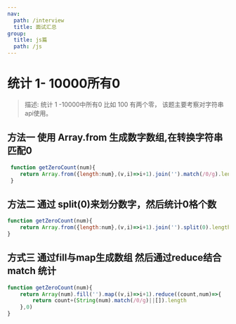 ```yaml
---
nav:
  path: /interview
  title: 面试汇总
group:
  title: js篇
  path: /js
---
```


# 统计 1- 10000所有0

> 描述: 统计 1 -10000中所有0 比如 100 有两个零，
> 该题主要考察对字符串api使用。

## 方法一 使用 Array.from 生成数字数组,在转换字符串匹配0

```javascript
 function getZeroCount(num){
    return Array.from({length:num},(v,i)=>i+1).join('').match(/0/g).length;
 }
 ```
 
## 方法二 通过 split(0)来划分数字，然后统计0格个数

 ```javascript
 function getZeroCount(num){
     return Array.from({length:num},(v,i)=>i+1).join('').split(0).length-1;
 }
 ```

## 方式三 通过fill与map生成数组 然后通过reduce结合 match 统计
 
 ```javascript
 function getZeroCount(num){
     return Array(num).fill('').map((v,i)=>i+1).reduce((count,num)=>{
         return count+(String(num).match(/0/g)||[]).length
     },0)
 }
 ```